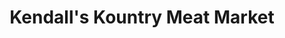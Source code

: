 ---
title: "Kendall's Kountry Meat Market"
url: /hobbs/kendalls-kountry-meat-market/
shop: butcher
---